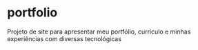 # portfolio
Projeto de site para apresentar meu portfólio, currículo e minhas experiências com diversas tecnológicas 
